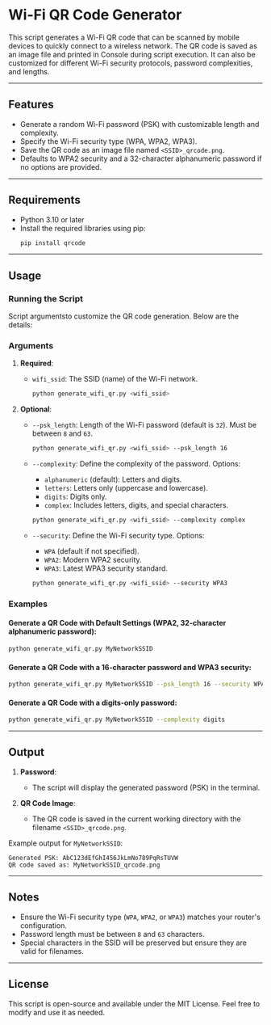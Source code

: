 # Wi-Fi QR Code Generator

This script generates a Wi-Fi QR code that can be scanned by mobile devices to quickly connect to a wireless network. The QR code is saved as an image file and printed in Console during script execution. It can also be customized for different Wi-Fi security protocols, password complexities, and lengths.

---

## Features
- Generate a random Wi-Fi password (PSK) with customizable length and complexity.
- Specify the Wi-Fi security type (WPA, WPA2, WPA3).
- Save the QR code as an image file named `<SSID>_qrcode.png`.
- Defaults to WPA2 security and a 32-character alphanumeric password if no options are provided.

---

## Requirements
- Python 3.10 or later
- Install the required libraries using pip:
  ```bash
  pip install qrcode
  ```

---

## Usage
### Running the Script
Script argumentsto customize the QR code generation. Below are the details:

### Arguments
1. **Required**:
   - `wifi_ssid`: The SSID (name) of the Wi-Fi network.
     ```bash
     python generate_wifi_qr.py <wifi_ssid>
     ```

2. **Optional**:
   - `--psk_length`: Length of the Wi-Fi password (default is `32`). Must be between `8` and `63`.
     ```bash
     python generate_wifi_qr.py <wifi_ssid> --psk_length 16
     ```

   - `--complexity`: Define the complexity of the password. Options:
     - `alphanumeric` (default): Letters and digits.
     - `letters`: Letters only (uppercase and lowercase).
     - `digits`: Digits only.
     - `complex`: Includes letters, digits, and special characters.
     ```bash
     python generate_wifi_qr.py <wifi_ssid> --complexity complex
     ```

   - `--security`: Define the Wi-Fi security type. Options:
     - `WPA` (default if not specified).
     - `WPA2`: Modern WPA2 security.
     - `WPA3`: Latest WPA3 security standard.
     ```bash
     python generate_wifi_qr.py <wifi_ssid> --security WPA3
     ```

### Examples
#### Generate a QR Code with Default Settings (WPA2, 32-character alphanumeric password):
```bash
python generate_wifi_qr.py MyNetworkSSID
```

#### Generate a QR Code with a 16-character password and WPA3 security:
```bash
python generate_wifi_qr.py MyNetworkSSID --psk_length 16 --security WPA3
```

#### Generate a QR Code with a digits-only password:
```bash
python generate_wifi_qr.py MyNetworkSSID --complexity digits
```

---

## Output
1. **Password**:
   - The script will display the generated password (PSK) in the terminal.

2. **QR Code Image**:
   - The QR code is saved in the current working directory with the filename `<SSID>_qrcode.png`.

Example output for `MyNetworkSSID`:
```plaintext
Generated PSK: AbC123dEfGhI456JkLmNo789PqRsTUVW
QR code saved as: MyNetworkSSID_qrcode.png
```

---

## Notes
- Ensure the Wi-Fi security type (`WPA`, `WPA2`, or `WPA3`) matches your router's configuration.
- Password length must be between `8` and `63` characters.
- Special characters in the SSID will be preserved but ensure they are valid for filenames.

---

## License
This script is open-source and available under the MIT License. Feel free to modify and use it as needed.

